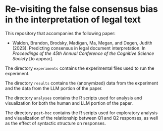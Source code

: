 # Re-visiting the false consensus bias in the interpretation of legal text 

This repository that accompanies the following paper: 

- Waldon, Brandon, Brodsky, Madigan, Ma, Megan, and Degen, Judith (2023). Predicting consensus in legal document interpretation. In *Proceedings of the 45th Annual Conference of the Cognitive Science Society* [to appear]. 

The directory `experiments` contains the experimental files used to run the experiment. 

The directory `results` contains the (anonymized) data from the experiment and the data from the LLM portion of the paper. 

The directory `analyses` contains the R scripts used for analysis and visualization for both the human and LLM portion of the paper. 

The directory `post-hoc` contains the R scripts used for exploratory analysis and visualization of the relationship between Q1 and Q2 responses, as well as the effect of syntactic structure on responses. 